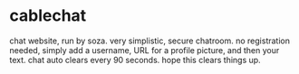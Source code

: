 # cablechat
chat website, run by soza.
very simplistic, secure chatroom.
no registration needed, simply add a username, URL for a profile picture, and then your text.
chat auto clears every 90 seconds.
hope this clears things up.
